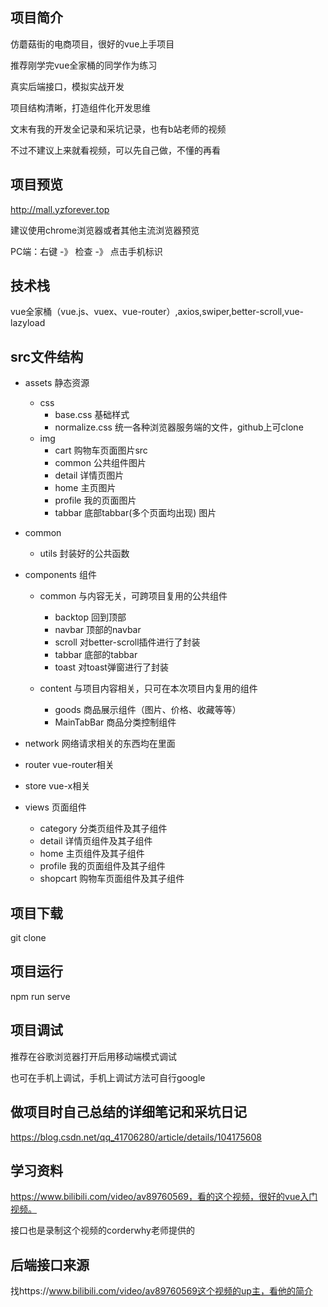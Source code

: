 ## 项目简介

仿蘑菇街的电商项目，很好的vue上手项目

推荐刚学完vue全家桶的同学作为练习

真实后端接口，模拟实战开发

项目结构清晰，打造组件化开发思维

文末有我的开发全记录和采坑记录，也有b站老师的视频

不过不建议上来就看视频，可以先自己做，不懂的再看

## 项目预览

http://mall.yzforever.top

建议使用chrome浏览器或者其他主流浏览器预览

PC端：右键 -》 检查 -》 点击手机标识

## 技术栈

vue全家桶（vue.js、vuex、vue-router）,axios,swiper,better-scroll,vue-lazyload

## src文件结构

- assets 静态资源

  - css 
    - base.css 基础样式
    - normalize.css 统一各种浏览器服务端的文件，github上可clone
  - img
    - cart 购物车页面图片src
    - common 公共组件图片
    - detail 详情页图片
    - home 主页图片
    - profile 我的页面图片
    - tabbar 底部tabbar(多个页面均出现) 图片

- common

  - utils 封装好的公共函数

- components 组件

  - common 与内容无关，可跨项目复用的公共组件
    - backtop 回到顶部
    - navbar 顶部的navbar
    - scroll 对better-scroll插件进行了封装
    - tabbar 底部的tabbar
    - toast 对toast弹窗进行了封装

  - content 与项目内容相关，只可在本次项目内复用的组件
    - goods 商品展示组件（图片、价格、收藏等等）
    - MainTabBar 商品分类控制组件

- network 网络请求相关的东西均在里面

- router vue-router相关

- store vue-x相关

- views 页面组件

  - category 分类页组件及其子组件
  - detail 详情页组件及其子组件
  - home 主页组件及其子组件
  - profile 我的页面组件及其子组件
  - shopcart 购物车页面组件及其子组件

## 项目下载

git clone

## 项目运行

npm run serve

## 项目调试

推荐在谷歌浏览器打开后用移动端模式调试

也可在手机上调试，手机上调试方法可自行google

## 做项目时自己总结的详细笔记和采坑日记

https://blog.csdn.net/qq_41706280/article/details/104175608

## 学习资料

https://www.bilibili.com/video/av89760569，看的这个视频，很好的vue入门视频。

接口也是录制这个视频的corderwhy老师提供的

## 后端接口来源

找https://www.bilibili.com/video/av89760569这个视频的up主，看他的简介








